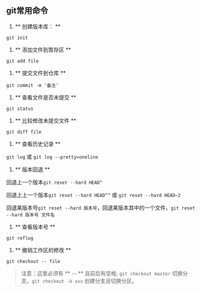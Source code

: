 ## git常用命令 ##

1. ** 创建版本库： **

  `git init`

1. ** 添加文件到暂存区 **  

  `git add file`

1. ** 提交文件到仓库 **

  `git commit -m '备注'`

1. ** 查看文件是否未提交 **

  `git status`

1. ** 比较修改未提交文件 **

  `git diff file`

1. ** 查看历史记录 **

  `git log` 或 `git log --pretty=oneline`

1. ** 版本回退 **

  回退上一个版本`git reset --hard HEAD^`

  回退上上一个版本`git reset --hard HEAD^^` 或 `git reset --hard HEAD~2`

  回退某版本号`git reset --hard 版本号`，回退某版本其中的一个文件，`git reset --hard 版本号 文件名`

1. ** 查看版本号 **

  `git reflog`

1. **  撤销工作区的修改 **

  `git checkout -- file`  

> 注意：这里必须有 ** -- ** 且前后有空格; `git checkout master` 切换分支，`git checkout -b xxx` 创建分支且切换分区。
